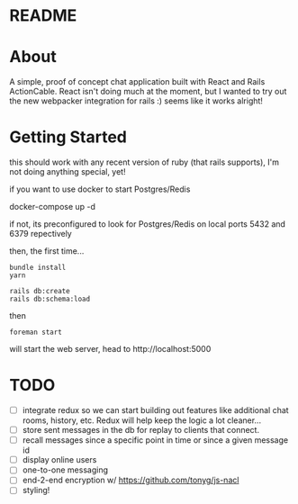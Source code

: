 # README

# About

A simple, proof of concept chat application built with React and Rails ActionCable.
React isn't doing much at the moment, but I wanted to try out the new webpacker integration for rails :) seems like it works alright!


# Getting Started

this should work with any recent version of ruby (that rails supports), I'm not doing anything special, yet!

if you want to use docker to start Postgres/Redis

  docker-compose up -d

if not, its preconfigured to look for Postgres/Redis on local ports 5432 and 6379 repectively

then, the first time...

	bundle install
	yarn

	rails db:create
	rails db:schema:load

then

	foreman start

will start the web server, head to http://localhost:5000

# TODO

 - [ ] integrate redux so we can start building out features like additional chat rooms, history, etc.  Redux will help keep the logic a lot cleaner...
 - [ ] store sent messages in the db for replay to clients that connect.
 - [ ] recall messages since a specific point in time or since a given message id
 - [ ] display online users
 - [ ] one-to-one messaging
 - [ ] end-2-end encryption w/ https://github.com/tonyg/js-nacl
 - [ ] styling!